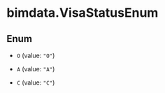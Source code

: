 # bimdata.VisaStatusEnum

## Enum


* `O` (value: `"O"`)

* `A` (value: `"A"`)

* `C` (value: `"C"`)


